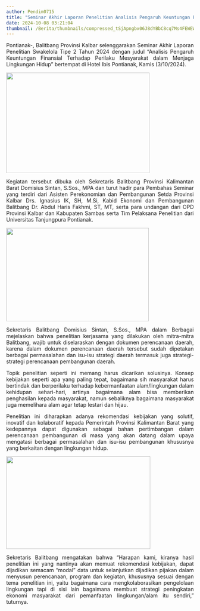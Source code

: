 ```yaml
---
author: Pendim0715
title: "Seminar Akhir Laporan Penelitian Analisis Pengaruh Keuntungan Finansial Terhadap Perilaku Mesyarakat dalam Menjaga Lingkungan Hidup"
date: 2024-10-08 03:21:04
thumbnail: /Berita/thumbnails/compressed_tSjApngbx06J8dYBbC8cq7Ms4FEWEWNb7unzZtsR.jpg
---
```

<p class="MsoNormal" style="margin-bottom: 0cm; text-align: justify; line-height: normal;"><span style="vertical-align: inherit;"><span style="vertical-align: inherit;">Pontianak-, Balitbang Provinsi Kalbar selenggarakan Seminar Akhir Laporan Penelitian Swakelola Tipe 2 Tahun 2024 dengan judul &ldquo;Analisis Pengaruh Keuntungan Finansial Terhadap Perilaku Mesyarakat dalam Menjaga Lingkungan Hidup&rdquo; bertempat di Hotel Ibis Pontianak, Kamis (3/10/2024).</span></span><o:p></o:p></p>

<p class="MsoNormal" style="margin-bottom: 0cm; text-align: justify; line-height: normal;"><span style="vertical-align: inherit;"><span style="vertical-align: inherit;"></span></span></p>

<p class="MsoNormal" style="margin-bottom: 0cm; text-align: justify; line-height: normal;"><span style="vertical-align: inherit;"><span style="vertical-align: inherit;"><img src="/images/54QaD9TqmlMThQSSy8Aj.jpg" width="385" height="269" alt="" /></span></span></p>

<p class="MsoNormal" style="margin-bottom: 0cm; text-align: justify; line-height: normal;"><span style="vertical-align: inherit;"><span style="vertical-align: inherit;">Kegiatan tersebut dibuka oleh Sekretaris Balitbang Provinsi Kalimantan Barat Domisius Sintan, S.Sos., MPA dan turut hadir para Pembahas Seminar yang terdiri dari Asisten Perekonomian dan Pembangunan Setda Provinsi Kalbar Drs. Ignasius IK, SH, M.Si, Kabid Ekonomi dan Pembangunan Balitbang Dr. Abdul Haris Fakhmi, ST, MT, serta para undangan dari OPD Provinsi Kalbar dan Kabupaten Sambas serta Tim Pelaksana Penelitian dari Universitas Tanjungpura Pontianak.</span></span><span style="vertical-align: inherit;"><span style="vertical-align: inherit;"></span></span></p>

<p class="MsoNormal" style="margin-bottom: 0cm; text-align: justify; line-height: normal;"><span style="vertical-align: inherit;"><span style="vertical-align: inherit;"></span></span></p>

<p class="MsoNormal" style="margin-bottom: 0cm; text-align: justify; line-height: normal;"><span style="vertical-align: inherit;"><span style="vertical-align: inherit;"><img src="/images/ePJQYu38cBOA7VX4dm4n.jpg" width="383" height="250" alt="" /></span></span><span style="vertical-align: inherit;"><span style="vertical-align: inherit;"></span></span></p>

<p class="MsoNormal" style="margin-bottom: 0cm; text-align: justify; line-height: normal;"><span style="vertical-align: inherit;"><span style="vertical-align: inherit;">Sekretaris Balitbang Domisius Sintan, S.Sos., MPA dalam Berbagai mejelaskan bahwa penelitian kerjasama yang dilakukan oleh mitra-mitra Balitbang, wajib untuk diselaraskan dengan dokumen perencanaan daerah, karena dalam dokumen perencanaan daerah tersebut sudah dipetakan berbagai permasalahan dan isu-isu strategi daerah termasuk juga strategi-strategi perencanaan pembangunan daerah.</span></span></p>

<p class="MsoNormal" style="margin-bottom: 0cm; text-align: justify; line-height: normal;"><span style="vertical-align: inherit;"><span style="vertical-align: inherit;">Topik penelitian seperti ini memang harus dicarikan solusinya. Konsep kebijakan seperti apa yang paling tepat, bagaimana sih masyarakat harus bertindak dan berperilaku terhadap kebermanfaatan alam/lingkungan dalam kehidupan sehari-hari, artinya bagaimana alam bisa memberikan penghasilan kepada masyarakat, namun sebaliknya bagaimana masyarakat juga memelihara alam agar tetap lestari dan hijau.</span></span></p>

<p class="MsoNormal" style="margin-bottom: 0cm; text-align: justify; line-height: normal;"><span style="vertical-align: inherit;"><span style="vertical-align: inherit;">Penelitian ini diharapkan adanya rekomendasi kebijakan yang solutif, inovatif dan kolaboratif kepada Pemerintah Provinsi Kalimantan Barat yang kedepannya dapat digunakan sebagai bahan pertimbangan dalam perencanaan pembangunan di masa yang akan datang dalam upaya mengatasi berbagai permasalahan dan isu-isu pembangunan khususnya yang berkaitan dengan lingkungan hidup.</span></span></p>

<p class="MsoNormal" style="margin-bottom: 0cm; text-align: justify; line-height: normal;"><span style="vertical-align: inherit;"><span style="vertical-align: inherit;"></span></span></p>

<p class="MsoNormal" style="margin-bottom: 0cm; text-align: justify; line-height: normal;"><span style="vertical-align: inherit;"><span style="vertical-align: inherit;"><img src="/images/Ah5w8qTQi9VjnRNlx6dV.jpg" width="387" height="248" alt="" /></span></span></p>

<p class="MsoNormal" style="margin-bottom: 0cm; text-align: justify; line-height: normal;"><span style="vertical-align: inherit;"><span style="vertical-align: inherit;">Sekretaris Balitbang mengatakan bahwa &ldquo;Harapan kami, kiranya hasil penelitian ini yang nantinya akan memuat rekomendasi kebijakan, dapat dijadikan semacam &ldquo;modal&rdquo; data untuk selanjutkan dijadikan pijakan dalam menyusun perencanaan, program dan kegiatan, khususnya sesuai dengan tema penelitian ini, yaitu bagaimana cara mengkolaborasikan pengelolaan lingkungan tapi di sisi lain bagaimana membuat strategi peningkatan ekonomi masyarakat dari pemanfaatan lingkungan/alam itu sendiri,&rdquo; tuturnya.</span></span></p>
